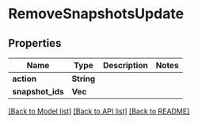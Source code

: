 # RemoveSnapshotsUpdate

## Properties

Name | Type | Description | Notes
------------ | ------------- | ------------- | -------------
**action** | **String** |  | 
**snapshot_ids** | **Vec<i64>** |  | 

[[Back to Model list]](../README.md#documentation-for-models) [[Back to API list]](../README.md#documentation-for-api-endpoints) [[Back to README]](../README.md)


